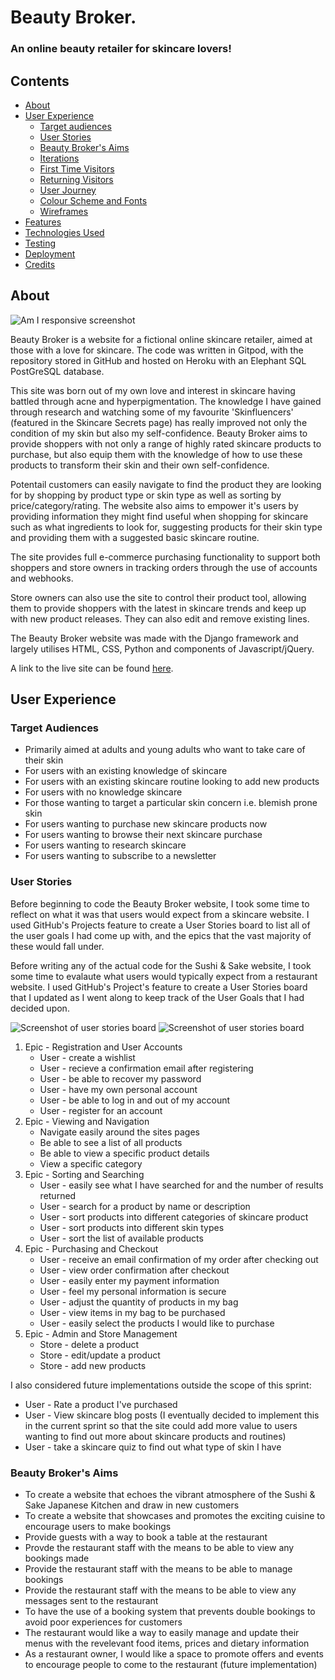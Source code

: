 # Beauty Broker.

### An online beauty retailer for skincare lovers!

## Contents
- [About](#about)
- [User Experience](#user-experience)
    - [Target audiences](#target-audiences)
    - [User Stories](#user-stories)
    - [Beauty Broker's Aims](#beauty-brokers-aims)
    - [Iterations](#iterations)
    - [First Time Visitors](#first-time-visitors)
    - [Returning Visitors](#returning-visitors)
    - [User Journey](#user-journey)
    - [Colour Scheme and Fonts](#colour-scheme-and-fonts)
    - [Wireframes](#wireframes)
- [Features](#features)
- [Technologies Used](#technologies-used)
- [Testing](#testing)
- [Deployment](#deployment)
- [Credits](#credits)

## About

![Am I responsive screenshot](images/am-i-responsive.png)

Beauty Broker is a website for a fictional online skincare retailer, aimed at those with a love for skincare. The code was written in Gitpod, with the repository stored in GitHub and hosted on Heroku with an Elephant SQL PostGreSQL database.

This site was born out of my own love and interest in skincare having battled through acne and hyperpigmentation. The knowledge I have gained through research and watching some of my favourite 'Skinfluencers' (featured in the Skincare Secrets page) has really improved not only the condition of my skin but also my self-confidence. Beauty Broker aims to provide shoppers with not only a range of highly rated skincare products to purchase, but also equip them with the knowledge of how to use these products to transform their skin and their own self-confidence.

Potentail customers can easily navigate to find the product they are looking for by shopping by product type or skin type as well as sorting by price/category/rating. The website also aims to empower it's users by providing information they might find useful when shopping for skincare such as what ingredients to look for, suggesting products for their skin type and providing them with a suggested basic skincare routine.

The site provides full e-commerce purchasing functionality to support both shoppers and store owners in tracking orders through the use of accounts and webhooks.

Store owners can also use the site to control their product tool, allowing them to provide shoppers with the latest in skincare trends and keep up with new product releases. They can also edit and remove existing lines.

The Beauty Broker website was made with the Django framework and largely utilises HTML, CSS, Python and components of Javascript/jQuery.

A link to the live site can be found [here](https://beauty-broker.herokuapp.com/).

## User Experience

### Target Audiences

- Primarily aimed at adults and young adults who want to take care of their skin
- For users with an existing knowledge of skincare
- For users with an existing skincare routine looking to add new products
- For users with no knowledge skincare
- For those wanting to target a particular skin concern i.e. blemish prone skin
- For users wanting to purchase new skincare products now
- For users wanting to browse their next skincare purchase
- For users wanting to research skincare
- For users wanting to subscribe to a newsletter

### User Stories

Before beginning to code the Beauty Broker website, I took some time to reflect on what it was that users would expect from a skincare website. I used GitHub's Projects feature to create a User Stories board to list all of the user goals I had come up with, and the epics that the vast majority of these would fall under.

Before writing any of the actual code for the Sushi & Sake website, I took some time to evalaute what users would typically expect from a restaurant website. I used GitHub's Project's feature to create a User Stories board that I updated as I went along to keep track of the User Goals that I had decided upon.

![Screenshot of user stories board](images/user-stories-1.png)
![Screenshot of user stories board](images/user-stories-2.png)

1. Epic - Registration and User Accounts
    - User - create a wishlist
    - User - recieve a confirmation email after registering
    - User - be able to recover my password
    - User - have my own personal account
    - User - be able to log in and out of my account
    - User - register for an account
2. Epic - Viewing and Navigation
    - Navigate easily around the sites pages
    - Be able to see a list of all products
    - Be able to view a specific product details
    - View a specific category
3. Epic - Sorting and Searching
    - User - easily see what I have searched for and the number of results returned
    - User - search for a product by name or description
    - User - sort products into different categories of skincare product
    - User - sort products into different skin types
    - User - sort the list of available products
4. Epic - Purchasing and Checkout
    - User - receive an email confirmation of my order after checking out
    - User - view order confirmation after checkout
    - User - easily enter my payment information
    - User - feel my personal information is secure
    - User - adjust the quantity of products in my bag
    - User - view items in my bag to be purchased
    - User - easily select the products I would like to purchase
5. Epic - Admin and Store Management
    - Store - delete a product
    - Store - edit/update a product
    - Store - add new products

I also considered future implementations outside the scope of this sprint:
- User - Rate a product I've purchased
- User - View skincare blog posts (I eventually decided to implement this in the current sprint so that the site could add more value to users wanting to find out more about skincare products and routines)
- User - take a skincare quiz to find out what type of skin I have

### Beauty Broker's Aims

- To create a website that echoes the vibrant atmosphere of the Sushi & Sake Japanese Kitchen and draw in new customers
- To create a website that showcases and promotes the exciting cuisine to encourage users to make bookings
- Provide guests with a way to book a table at the restaurant
- Provde the restaurant staff with the means to be able to view any bookings made
- Provide the restaurant staff with the means to be able to manage bookings
- Provide the restaurant staff with the means to be able to view any messages sent to the restaurant
- To have the use of a booking system that prevents double bookings to avoid poor experiences for customers
- The restaurant would like a way to easily manage and update their menus with the revelevant food items, prices and dietary information
- As a restaurant owner, I would like a space to promote offers and events to encourage people to come to the restaurant (future implementation)
